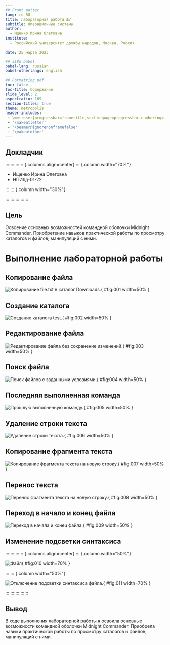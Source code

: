 ```yaml
---
## Front matter
lang: ru-RU
title: Лабораторная работа №7
subtitle: Операционные системы
author:
  - Ищенко Ирина Олеговна
institute:
  - Российский университет дружбы народов, Москва, Россия
 
date: 25 марта 2023

## i18n babel
babel-lang: russian
babel-otherlangs: english

## Formatting pdf
toc: false
toc-title: Содержание
slide_level: 2
aspectratio: 169
section-titles: true
theme: metropolis
header-includes:
 - \metroset{progressbar=frametitle,sectionpage=progressbar,numbering=fraction}
 - '\makeatletter'
 - '\beamer@ignorenonframefalse'
 - '\makeatother'
---
```


## Докладчик

:::::::::::::: {.columns align=center}
::: {.column width="70%"}

  * Ищенко Ирина Олеговна
  * НПИбд-01-22
  
:::
::: {.column width="30%"}


:::
::::::::::::::

## Цель

Освоение основных возможностей командной оболочки Midnight Commander. Приобретение навыков практической работы по просмотру каталогов и файлов; манипуляций с ними.

# Выполнение лабораторной работы

## Копирование файла

![Копирование file.txt в каталог Downloads.](image/3.png){ #fig:001 width=50% }

## Создание каталога

![Создание каталога test.](image/4.png){ #fig:002 width=50% }

## Редактирование файла

![Редактирование файла без сохранение изменений.](image/6.png){ #fig:003 width=50% }

## Поиск файла

![Поиск файлов с заданными условиями.](image/8.png){ #fig:004 width=50% }

## Последняя выполненная команда

![Прошлую выполненную команду.](image/9.png){ #fig:005 width=50% }

## Удаление строки текста 
 
![Удаление строки текста.](image/15.png){ #fig:006 width=50% }

## Копирование фрагмента текста

![Копирование фрагмента текста на новую строку.](image/16.png){ #fig:007 width=50% }

## Перенос текста
 
![Перенос фрагмента текста на новую строку.](image/17.png){ #fig:008 width=50% }

## Переход в начало и конец файла

![Переход в начала и конец файла.](image/21.png){ #fig:009 width=50% }

## Изменение подсветки синтаксиса

:::::::::::::: {.columns align=center}
::: {.column width="50%"}

![Файл](image/22.png){ #fig:010 width=70% }

:::
::: {.column width="50%"}

![Отключение подсветки синтаксиса файла.](image/23.png){ #fig:011 width=70% }

:::
::::::::::::::

## Вывод

В ходе выполнения лабораторной работы я освоила основные возможности командной оболочки Midnight Commander. Приобрела навыки практической работы по просмотру каталогов и файлов; манипуляций с ними.


